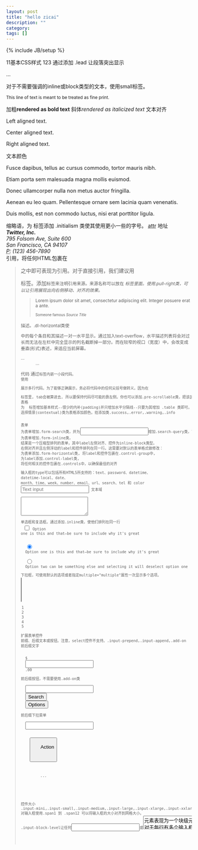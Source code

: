 ```yaml
---
layout: post
title: "hello zicai"
description: ""
category: 
tags: []
---
```

{% include JB/setup %}

11基本CSS样式
123
通过添加 .lead 让段落突出显示<p class="lead">...</p>
对于不需要强调的inline或block类型的文本，使用small标签。
<p>
  <small>This line of text is meant to be treated as fine print.</small>
</p>
加粗<strong>rendered as bold text</strong>
斜体<em>rendered as italicized text</em>
文本对齐
<p class="text-left">Left aligned text.</p>
<p class="text-center">Center aligned text.</p>
<p class="text-right">Right aligned text.</p>
文本颜色
<p class="muted">Fusce dapibus, tellus ac cursus commodo, tortor mauris nibh.</p>
<p class="text-warning">Etiam porta sem malesuada magna mollis euismod.</p>
<p class="text-error">Donec ullamcorper nulla non metus auctor fringilla.</p>
<p class="text-info">Aenean eu leo quam. Pellentesque ornare sem lacinia quam venenatis.</p>
<p class="text-success">Duis mollis, est non commodo luctus, nisi erat porttitor ligula.</p>
缩略语，为 <abbr> 标签添加 .initialism 类使其使用更小一些的字号。
<abbr title="attribute" class="initialism">attr</abbr>
地址
<address>
  <strong>Twitter, Inc.</strong><br>
  795 Folsom Ave, Suite 600<br>
  San Francisco, CA 94107<br>
  <abbr title="Phone">P:</abbr> (123) 456-7890
</address>
引用，将任何HTML包裹在<blockquote>之中即可表现为引用。对于直接引用，我们建议用<p>标签。添加<small>标签来注明引用来源。来源名称可以放在<cite> 标签里面。使用.pull-right类，可以让引用展现出向右侧移动、对齐的效果。
<blockquote class="pull-right">
  <p>Lorem ipsum dolor sit amet, consectetur adipiscing elit. Integer posuere erat a ante.</p>
  <small>Someone famous <cite title="Source Title">Source Title</cite></small>
</blockquote>
描述。.dl-horizontal类使<dl>中的每个条目和其描述一对一水平显示。通过加入text-overflow，水平描述列表将会对过长而无法在左栏中完全显示的列名截断掉一部分。而在较窄的视口（宽度）中，会改变成垂直(形式)表述，来适应当前屏幕。
<dl class="dl-horizontal">
  <dt>...</dt>
  <dd>...</dd>
</dl>
代码
通过<code>标签内嵌一小段代码。
使用<pre>展示多行代码。为了能够正确展示，务必将代码中的任何尖括号做转义。因为在<pre>标签里, tab会被算进去, 所以要保持代码尽可能的靠左侧。你也可以添加.pre-scrollable类，把该区域设置成最大高度为350px并带有一个Y轴滚动条。
表格
为 <table> 标签增加基本样式--很少的内补(padding)并只增加水平分隔线--只要为其增加 .table 类即可。.table-striped在<tbody>内，通过:nth-child CSS选择器 (IE7-8不支持)为表格中的行添加斑马纹样式。.table-bordered为表格增加边框(border)和圆角(rounded corner)。.table-hover为 <tbody> 中的每一行赋予鼠标悬停样式。.table-condensed每个单元格的内补(padding)减半可使表格更紧凑。
选择情景(contextual)类为表格添加颜色。给<tr>添加类.success,.error,.warning,.info

表单
为表单增加.form-search类，并为<input>增加.search-query类，可将输入框变成圆角状。
为表单增加.form-inline类， 结果是一个压缩型排列的表单，其中label左侧对齐、控件为inline-block类型。
右侧对齐并且左侧浮动的label和控件排列在同一行。这需要对默认的表单格式做修改：
为表单添加.form-horizontal类,
将label和控件包裹在.control-group中,
为label添加.control-label类,
将任何相关的控件包裹在.controls中，以确保最佳的对齐

输入框的type可以包括所有HTML5所支持的：text、password、datetime、 datetime-local、date、 month、time、week、number、email、url、search、tel 和 color
<input type="text" placeholder="Text input">
文本域
<textarea rows="3"></textarea>

单选框和复选框。通过添加.inline类，使他们排列在同一行
<label class="checkbox inline">
  <input type="checkbox" value="">
  Option one is this and that—be sure to include why it's great
</label>
 
<label class="radio inline">
  <input type="radio" name="optionsRadios" id="optionsRadios1" value="option1" checked>
  Option one is this and that—be sure to include why it's great
</label>
<label class="radio inline">
  <input type="radio" name="optionsRadios" id="optionsRadios2" value="option2">
  Option two can be something else and selecting it will deselect option one
</label>

下拉框，可使用默认的选项或者指定multiple="multiple"属性一次显示多个选项。
<select multiple="multiple">
  <option>1</option>
  <option>2</option>
  <option>3</option>
  <option>4</option>
  <option>5</option>
</select>

扩展表单控件
前缀、后缀文本或按钮。注意，select控件不支持。.input-prepend,.input-append,.add-on
前后缀文字
<div class="input-prepend input-append">
  <span class="add-on">$</span>
  <input class="span2" id="appendedPrependedInput" type="text">
  <span class="add-on">.00</span>
</div>
前后缀按钮，不需要使用.add-on类
<div class="input-append">
  <input class="span2" id="appendedInputButtons" type="text">
  <button class="btn" type="button">Search</button>
  <button class="btn" type="button">Options</button>
</div>
前后缀下拉菜单
<div class="input-append">
  <input class="span2" id="appendedDropdownButton" type="text">
  <div class="btn-group">
    <button class="btn dropdown-toggle" data-toggle="dropdown">
      Action
      <span class="caret"></span>
    </button>
    <ul class="dropdown-menu">
      ...
    </ul>
  </div>
</div>

控件大小
.input-mini,.input-small,.input-medium,.input-large,.input-xlarge,.input-xxlarge
对输入框使用.span1 到 .span12 可以将输入框的大小对齐到网格大小。
.input-block-level让任何<input>或<textarea>元素表现为一个块级元素。
对于每行有多个输入框的情况,使用 .controls-row 类为输入框增加合适的间距。

给输入框添加disabled属性可阻止用户输入，并且输入框会呈现稍微不同的外观。
<input class="input-xlarge" id="disabledInput" type="text" placeholder="Disabled input here..." disabled>
给<button>添加disabled属性。颜色淡出50%，让按钮看起来无法点击。
<button type="button" class="btn btn-large btn-primary disabled" disabled="disabled">Primary button</button>
<button type="button" class="btn btn-large" disabled>Button</button>
给<a>元素添加.disabled类。颜色淡出50%，让按钮看起来无法点击。
<a href="#" class="btn btn-large disabled">Link</a>
对于在表单中呈现不可编辑的数据，无需使用实际的表单控件。
<span class="input-xlarge uneditable-input">Some value here</span>

将一组行为(按钮)放在表单尾部。当他们放置在.form-actions中时，这些按钮将会自动缩进，和其它表单控件对齐。
<div class="form-actions">
  <button type="submit" class="btn btn-primary">Save changes</button>
  <button type="button" class="btn">Cancel</button>
</div>

表单控件周围可以放置行内或块级元素展示帮助文本。
<input type="text"><span class="help-inline">Inline help text</span>
<input type="text"><span class="help-block">A longer block of help text that breaks onto a new line and may extend beyond one line.</span>

Bootstrap包含了（错误）error、（警告）warning、（通知）info和（成功）success信息的样式。为.control-group添加适当的属性即可使用这些样式。

任何赋予.btn类的页面元素都会显示按钮样式。不过，通常是用于更好的表现<a> 和 <button> 页面元素。
按钮颜色：.btn-primary,.btn-info,.btn-success,btn-warning,btn-danger,.btn-inverse
按钮大小：.btn-large,.btn-small,.btn-mini
通过添加.btn-block类，可使按钮变为块级元素，同时会填充整个父级元素。
.btn-link简化一个按钮, 使它看起来像一个链接，同时保持按钮的行为

为<img>元素添加相应的类.img-rounded,.img-circle,img-polaroid就可以很容易的给图片设置样式。
<img src="..." class="img-rounded">
<img src="..." class="img-circle">
<img src="..." class="img-polaroid">
